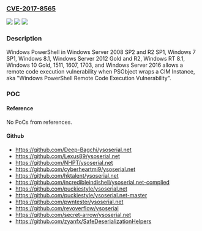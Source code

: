 ### [CVE-2017-8565](https://cve.mitre.org/cgi-bin/cvename.cgi?name=CVE-2017-8565)
![](https://img.shields.io/static/v1?label=Product&message=Windows%20Server%202008%20SP2%20and%20R2%20SP1%2C%20Windows%207%20SP1%2C%20Windows%208.1%2C%20Windows%20Server%202012%20Gold%20and%20R2%2C%20Windows%20RT%208.1%2C%20Windows%2010%20Gold%2C%201511%2C%201607%2C%201703%2C%20and%20Windows%20Server%202016&color=blue)
![](https://img.shields.io/static/v1?label=Version&message=n%2Fa&color=blue)
![](https://img.shields.io/static/v1?label=Vulnerability&message=Remote%20Code%20Execution&color=brighgreen)

### Description

Windows PowerShell in Windows Server 2008 SP2 and R2 SP1, Windows 7 SP1, Windows 8.1, Windows Server 2012 Gold and R2, Windows RT 8.1, Windows 10 Gold, 1511, 1607, 1703, and Windows Server 2016 allows a remote code execution vulnerability when PSObject wraps a CIM Instance, aka "Windows PowerShell Remote Code Execution Vulnerability".

### POC

#### Reference
No PoCs from references.

#### Github
- https://github.com/Deep-Bagchi/ysoserial.net
- https://github.com/Lexus89/ysoserial.net
- https://github.com/NHPT/ysoserial.net
- https://github.com/cyberheartmi9/ysoserial.net
- https://github.com/hktalent/ysoserial.net
- https://github.com/incredibleindishell/ysoserial.net-complied
- https://github.com/puckiestyle/ysoserial.net
- https://github.com/puckiestyle/ysoserial.net-master
- https://github.com/pwntester/ysoserial.net
- https://github.com/revoverflow/ysoserial
- https://github.com/secret-arrow/ysoserial.net
- https://github.com/zyanfx/SafeDeserializationHelpers

